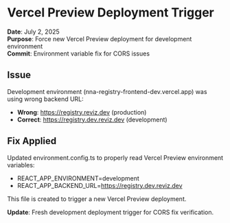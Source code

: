 # Vercel Preview Deployment Trigger

**Date**: July 2, 2025  
**Purpose**: Force new Vercel Preview deployment for development environment  
**Commit**: Environment variable fix for CORS issues  

## Issue
Development environment (nna-registry-frontend-dev.vercel.app) was using wrong backend URL:
- **Wrong**: https://registry.reviz.dev (production)
- **Correct**: https://registry.dev.reviz.dev (development)

## Fix Applied
Updated environment.config.ts to properly read Vercel Preview environment variables:
- REACT_APP_ENVIRONMENT=development
- REACT_APP_BACKEND_URL=https://registry.dev.reviz.dev

This file is created to trigger a new Vercel Preview deployment.

**Update**: Fresh development deployment trigger for CORS fix verification.